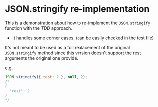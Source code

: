 # JSON.stringify re-implementation

This is a demonstration about how to re-implement the `JSON.stringify` function with the _TDD_ approach.

- It handles some corner cases. (can be easily checked in the test file)

It's not meant to be used as a full replacement of the original `JSON.stringify` method since this version doesn't support the rest arguments the original one provide.

e.g.

```js
JSON.stringify({ test: 2 }, null, 2);
/*
{
  "test": 2
}
*/
```
